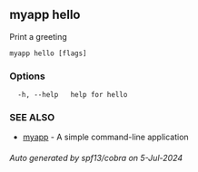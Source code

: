 ## myapp hello

Print a greeting

```
myapp hello [flags]
```

### Options

```
  -h, --help   help for hello
```

### SEE ALSO

* [myapp](myapp.md)	 - A simple command-line application

###### Auto generated by spf13/cobra on 5-Jul-2024
